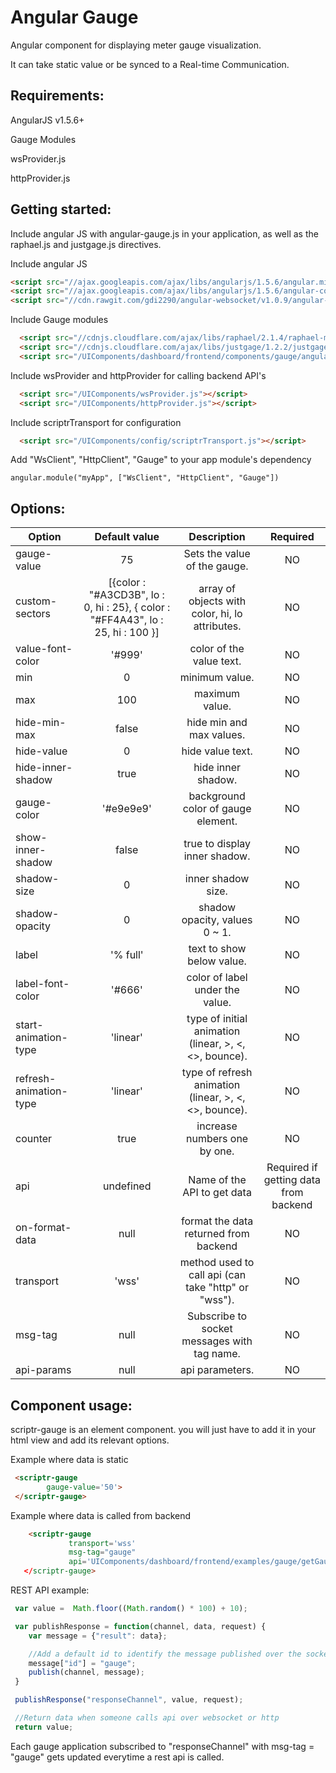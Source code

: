# Angular Gauge 
 
  Angular component for displaying meter gauge visualization.
  
  It can take static value or be synced to a Real-time Communication. 

## Requirements:
  
  AngularJS v1.5.6+
  
  Gauge Modules
  
  wsProvider.js
  
  httpProvider.js
  
## Getting started:

  Include angular JS with angular-gauge.js in your application, as well as the raphael.js and justgage.js directives.

  Include angular JS
  
  ```html
  <script src="//ajax.googleapis.com/ajax/libs/angularjs/1.5.6/angular.min.js"></script>
  <script src="//ajax.googleapis.com/ajax/libs/angularjs/1.5.6/angular-cookies.js"></script>
  <script src="//cdn.rawgit.com/gdi2290/angular-websocket/v1.0.9/angular-websocket.min.js"></script>
  ```
  Include Gauge modules
   
  ```html
    <script src="//cdnjs.cloudflare.com/ajax/libs/raphael/2.1.4/raphael-min.js"></script>
    <script src="//cdnjs.cloudflare.com/ajax/libs/justgage/1.2.2/justgage.min.js"></script>
    <script src="/UIComponents/dashboard/frontend/components/gauge/angular.gauge.min.js"></script>
  ```
  
  Include wsProvider and httpProvider for calling backend API's
  
  ```html
    <script src="/UIComponents/wsProvider.js"></script>
    <script src="/UIComponents/httpProvider.js"></script>
  ```
  
  Include scriptrTransport for configuration
  
  ```html
    <script src="/UIComponents/config/scriptrTransport.js"></script>
  ```
  
  Add "WsClient", "HttpClient", "Gauge" to your app module's dependency
  
  ```
  angular.module("myApp", ["WsClient", "HttpClient", "Gauge"])
  ```
  
## Options:

| Option        | Default value   | Description   | Required   |
| ------------- |:-------------:|:-------------:|:-------------:|
  gauge-value     | 75	 | Sets the value of the gauge. | NO
  custom-sectors  | [{color : "#A3CD3B", lo : 0, hi : 25}, { color : "#FF4A43", lo : 25, hi : 100 }] | array of objects with color, hi, lo attributes. | NO
  value-font-color     | '#999'	 | color of the value text. | NO
  min       | 0    | 	minimum value.		| NO
  max       | 100    | 	maximum value.	| NO
  hide-min-max       | false    | 	hide min and max values.	| NO
  hide-value       | 0    | 	hide value text.	| NO
  hide-inner-shadow       | true    | 	hide inner shadow.	| NO
  gauge-color       | '#e9e9e9'    | 	background color of gauge element.	| NO
  show-inner-shadow       | false    | 	true to display inner shadow.	| NO
  shadow-size       | 0    | 	 inner shadow size.	| NO
  shadow-opacity       | 0    | 	shadow opacity, values 0 ~ 1.	| NO
  label       | '% full'    | 	 text to show below value.	| NO
  label-font-color       | '#666'    | 	 color of label under the value.	| NO
  start-animation-type       | 'linear'    | 	 type of initial animation (linear, >, <, <>, bounce).	| NO
  refresh-animation-type      | 'linear'    | 	 type of refresh animation (linear, >, <, <>, bounce).	| NO
  counter      | true    | 	 increase numbers one by one. | NO
  api | undefined | Name of the API to get data | Required if getting data from backend | NO
  on-format-data  | null      | 	format the data returned from backend  	| NO		 |
  transport |  'wss'     | 	method used to call api (can take "http" or "wss").	 | NO
  msg-tag   | null      | 	Subscribe to socket messages with tag name.		     | NO
  api-params  | null      | 	api parameters.  					| NO
  
  
## Component usage:

scriptr-gauge is an element component. you will just have to add it in your html view and add its relevant options.

Example where data is static

```html
 <scriptr-gauge 
        gauge-value='50'>
 </scriptr-gauge>
 ```
 
 Example where data is called from backend
 
 ```html
     <scriptr-gauge 
              transport='wss' 
              msg-tag="gauge" 
              api='UIComponents/dashboard/frontend/examples/gauge/getGaugeVal'
    </scriptr-gauge>
  ```
  
  REST API example:
  
  ```javascript
   var value =  Math.floor((Math.random() * 100) + 10); 

   var publishResponse = function(channel, data, request) {
      var message = {"result": data};

      //Add a default id to identify the message published over the socket
      message["id"] = "gauge";
      publish(channel, message);
   }

   publishResponse("responseChannel", value, request);

   //Return data when someone calls api over websocket or http
   return value;
  ```
  Each gauge application subscribed to "responseChannel" with msg-tag = "gauge" gets updated everytime a rest api is called. 


